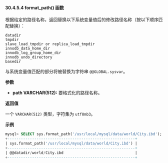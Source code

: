 #### 30.4.5.4 format_path() 函数

根据给定的路径名称，返回替换以下系统变量值后的修改路径名称（按以下顺序匹配替换）：

```
datadir
tmpdir
slave_load_tmpdir or replica_load_tmpdir
innodb_data_home_dir
innodb_log_group_home_dir
innodb_undo_directory
basedir
```

与系统变量值匹配的部分将被替换为字符串 `@@GLOBAL.sysvar`。

**参数**

- **path VARCHAR(512):**  要格式化的路径名称。

**返回值**

一个 `VARCHAR(512)` 类型，字符集为 `utf8mb3`。

**示例**

```sql
mysql> SELECT sys.format_path('/usr/local/mysql/data/world/City.ibd');
+---------------------------------------------------------+
| sys.format_path('/usr/local/mysql/data/world/City.ibd') |
+---------------------------------------------------------+
| @@datadir/world/City.ibd                                |
+---------------------------------------------------------+
```


